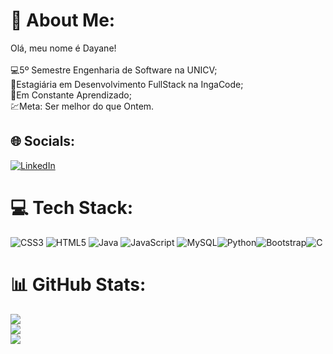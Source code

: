# 💫 About Me:
Olá, meu nome é Dayane!<br><br>💻5º Semestre Engenharia de Software na UNICV;<br>💼Estagiária em Desenvolvimento FullStack na IngaCode;<br>🚀Em Constante Aprendizado;<br>💹Meta: Ser melhor do que Ontem.<br>


## 🌐 Socials:
[![LinkedIn](https://img.shields.io/badge/LinkedIn-%230077B5.svg?logo=linkedin&logoColor=white)](https://linkedin.com/in/https://www.linkedin.com/in/dayane-rodrigues-ab49b41b4) 


# 💻 Tech Stack:
![CSS3](https://img.shields.io/badge/css3-%231572B6.svg?style=for-the-badge&logo=css3&logoColor=white) ![HTML5](https://img.shields.io/badge/html5-%23E34F26.svg?style=for-the-badge&logo=html5&logoColor=white) ![Java](https://img.shields.io/badge/java-%23ED8B00.svg?style=for-the-badge&logo=java&logoColor=white) ![JavaScript](https://img.shields.io/badge/javascript-%23323330.svg?style=for-the-badge&logo=javascript&logoColor=%23F7DF1E) ![MySQL](https://img.shields.io/badge/mysql-%2300f.svg?style=for-the-badge&logo=mysql&logoColor=white)![Python](https://img.shields.io/badge/Python-000?style=for-the-badge&logo=python)![Bootstrap](https://img.shields.io/badge/bootstrap-%23563D7C.svg?style=for-the-badge&logo=bootstrap&logoColor=white)![C](https://img.shields.io/badge/C-000?style=for-the-badge&logo=c)
# 📊 GitHub Stats:
![](https://github-readme-stats.vercel.app/api?username=Dayane2706&theme=tokyonight&hide_border=false&include_all_commits=false&count_private=false)<br/>
![](https://github-readme-streak-stats.herokuapp.com/?user=Dayane2706&theme=tokyonight&hide_border=false)<br/>
![](https://github-readme-stats.vercel.app/api/top-langs/?username=Dayane2706&theme=tokyonight&hide_border=false&include_all_commits=false&count_private=false&layout=compact)

<!-- Proudly created with GPRM ( https://gprm.itsvg.in ) -->

